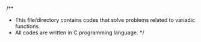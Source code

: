 /**
 * This file/directory contains codes that solve problems related to variadic functions.
 * All codes are written in C programming language.
*/
